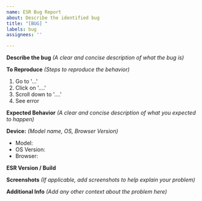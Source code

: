 ```yaml
---
name: ESR Bug Report
about: Describe the identified bug
title: "[BUG] "
labels: bug
assignees: ''

---
```


**Describe the bug** *(A clear and concise description of what the bug is)*

**To Reproduce** *(Steps to reproduce the behavior)*
1. Go to '...'
2. Click on '....'
3. Scroll down to '....'
4. See error

**Expected Behavior** *(A clear and concise description of what you expected to happen)*

**Device:** *(Model name, OS, Browser Version)*
- Model: 
- OS Version:
- Browser: 
 
**ESR Version / Build** 

**Screenshots** *(If applicable, add screenshots to help explain your problem)*

**Additional Info** *(Add any other context about the problem here)*
